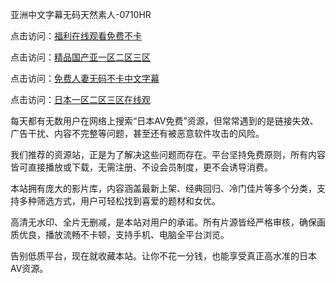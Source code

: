 亚洲中文字幕无码天然素人-0710HR

点击访问：<a href="https://heiliaowt0d7p.pages.dev">福利在线观看免费不卡</a>

点击访问：<a href="https://heiliaoll4qsx.pages.dev">精品国产亚一区二区三区</a>

点击访问：<a href="https://heiliaozj3tjd.pages.dev">免费人妻无码不卡中文字幕</a>

点击访问：<a href="https://heiliaoll4qsx.pages.dev">日本一区二区三区在线观</a>


每天都有无数用户在网络上搜索“日本AV免费”资源，但常常遇到的是链接失效、广告干扰、内容不完整等问题，甚至还有被恶意软件攻击的风险。

我们推荐的资源站，正是为了解决这些问题而存在。平台坚持免费原则，所有内容皆可直接播放或下载，无需注册、不设会员制度，更不会诱导消费。

本站拥有庞大的影片库，内容涵盖最新上架、经典回归、冷门佳片等多个分类，支持多种筛选方式，用户可轻松找到喜爱的题材和女优。

高清无水印、全片无删减，是本站对用户的承诺。所有片源皆经严格审核，确保画质优良，播放流畅不卡顿，支持手机、电脑全平台浏览。

告别低质平台，现在就收藏本站。让你不花一分钱，也能享受真正高水准的日本AV资源。

<span style="display:none;">[Canonical link]( https://github.com/hvt20250710/riben200 ）</span>
